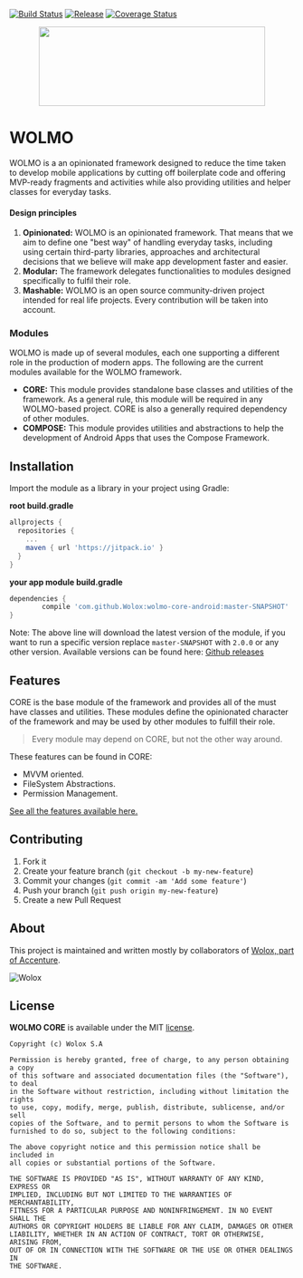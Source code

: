 [![Build Status](https://app.bitrise.io/app/effc7a938ebd8bc5/status.svg?token=5aAalVW4BGoIUIy-xgHv3A&branch=master)](https://app.bitrise.io/app/effc7a938ebd8bc5)
[![Release](https://jitpack.io/v/Wolox/wolmo-core-android.svg)](https://jitpack.io/#Wolox/wolmo-core-android)
[![Coverage Status](https://coveralls.io/repos/github/Wolox/wolmo-core-android/badge.svg?branch=master)](https://coveralls.io/github/Wolox/wolmo-core-android?branch=master)

<p align="center">
  <img height="140px" width="400px" src="https://cloud.githubusercontent.com/assets/4109119/25450281/cac5979e-2a94-11e7-9176-8e323df5dab8.png"/>
</p>

# WOLMO

WOLMO is a an opinionated framework designed to reduce the time taken to develop mobile applications by cutting off boilerplate code and offering MVP-ready fragments and activities while also providing utilities and helper classes for everyday tasks.

#### Design principles
1. **Opinionated:** WOLMO is an opinionated framework. That means that we aim to define one "best way" of handling everyday tasks, including using certain third-party libraries, approaches and architectural decisions that we believe will make app development faster and easier.
2. **Modular:** The framework delegates functionalities to modules designed specifically to fulfil their role.
3. **Mashable:** WOLMO is an open source community-driven project intended for real life projects. Every contribution will be taken into account.

### Modules

WOLMO is made up of several modules, each one supporting a different role in the production of modern apps. The following are the current modules available for the WOLMO framework.

* **CORE:** This module provides standalone base classes and utilities of the framework. As a general rule, this module will be required in any WOLMO-based project. CORE is also a generally required dependency of other modules.
* **COMPOSE:** This module provides utilities and abstractions to help the development of Android Apps that uses the Compose Framework. 

## Installation

Import the module as a library in your project using Gradle:

**root build.gradle**
```groovy
allprojects {
  repositories {
    ...
    maven { url 'https://jitpack.io' }
  }
}
```
**your app module build.gradle**
```groovy
dependencies {
        compile 'com.github.Wolox:wolmo-core-android:master-SNAPSHOT'
}
```
Note: The above line will download the latest version of the module, if you want to run a specific version replace `master-SNAPSHOT` with `2.0.0` or any other version. Available versions can be found here: [Github releases](https://github.com/Wolox/wolmo-core-android/releases)

## Features

CORE is the base module of the framework and provides all of the must have classes and utilities. These modules define the opinionated character of the framework and may be used by other modules to fulfill their role.

> Every module may depend on CORE, but not the other way around.

These features can be found in CORE:

* MVVM oriented.
* FileSystem Abstractions.
* Permission Management.

[See all the features available here.](FEATURES.md)

## <a name="topic-contributing"></a> Contributing

1. Fork it
2. Create your feature branch (`git checkout -b my-new-feature`)
3. Commit your changes (`git commit -am 'Add some feature'`)
4. Push your branch (`git push origin my-new-feature`)
5. Create a new Pull Request

## <a name="topic-about"></a> About

This project is maintained and written mostly by collaborators of [Wolox, part of Accenture](http://www.wolox.com.ar).

![Wolox](https://user-images.githubusercontent.com/50247351/146973273-9cca946f-4811-44f4-9e00-53dd0e3ec120.png)

## <a name="topic-license"></a> License

**WOLMO CORE** is available under the MIT [license](https://raw.githubusercontent.com/Wolox/wolmo-core-android/master/LICENSE.md).

    Copyright (c) Wolox S.A

    Permission is hereby granted, free of charge, to any person obtaining a copy
    of this software and associated documentation files (the "Software"), to deal
    in the Software without restriction, including without limitation the rights
    to use, copy, modify, merge, publish, distribute, sublicense, and/or sell
    copies of the Software, and to permit persons to whom the Software is
    furnished to do so, subject to the following conditions:

    The above copyright notice and this permission notice shall be included in
    all copies or substantial portions of the Software.

    THE SOFTWARE IS PROVIDED "AS IS", WITHOUT WARRANTY OF ANY KIND, EXPRESS OR
    IMPLIED, INCLUDING BUT NOT LIMITED TO THE WARRANTIES OF MERCHANTABILITY,
    FITNESS FOR A PARTICULAR PURPOSE AND NONINFRINGEMENT. IN NO EVENT SHALL THE
    AUTHORS OR COPYRIGHT HOLDERS BE LIABLE FOR ANY CLAIM, DAMAGES OR OTHER
    LIABILITY, WHETHER IN AN ACTION OF CONTRACT, TORT OR OTHERWISE, ARISING FROM,
    OUT OF OR IN CONNECTION WITH THE SOFTWARE OR THE USE OR OTHER DEALINGS IN
    THE SOFTWARE.
